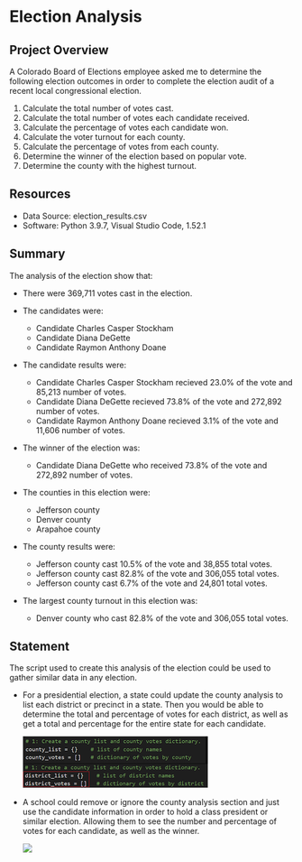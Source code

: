 # Election Analysis

## Project Overview
A Colorado Board of Elections employee asked me to determine the following election outcomes in order to complete the election audit of a recent local congressional election.

1. Calculate the total number of votes cast.
2. Calculate the total number of votes each candidate received.
3. Calculate the percentage of votes each candidate won.
4. Calculate the voter turnout for each county.
5. Calculate the percentage of votes from each county.
6. Determine the winner of the election based on popular vote.
7. Determine the county with the highest turnout.

## Resources
- Data Source: election_results.csv
- Software: Python 3.9.7, Visual Studio Code, 1.52.1

## Summary
The analysis of the election show that:
- There were 369,711 votes cast in the election.
- The candidates were:
    - Candidate Charles Casper Stockham
    - Candidate Diana DeGette
    - Candidate Raymon Anthony Doane
- The candidate results were:
    - Candidate Charles Casper Stockham recieved 23.0% of the vote and 85,213 number of votes.
    - Candidate Diana DeGette recieved 73.8% of the vote and 272,892 number of votes.
    - Candidate Raymon Anthony Doane recieved 3.1% of the vote and 11,606 number of votes.
- The winner of the election was:
    - Candidate Diana DeGette who received 73.8% of the vote and 272,892 number of votes.

- The counties in this election were:
    - Jefferson county
    - Denver county
    - Arapahoe county
- The county results were:
    - Jefferson county cast 10.5% of the vote and 38,855 total votes.
    - Jefferson county cast 82.8% of the vote and 306,055 total votes.
    - Jefferson county cast 6.7% of the vote and 24,801 total votes.
- The largest county turnout in this election was:
    - Denver county who cast 82.8% of the vote and 306,055 total votes.

## Statement
The script used to create this analysis of the election could be used to gather similar data in any election.

* For a presidential election, a state could update the county analysis to list each district or precinct in a state. Then you would be able to determine the total and percentage of votes for each district, as well as get a total and percentage for the entire state for each candidate.

    <img src="https://raw.githubusercontent.com/xJeris/BC-election-analysis/main/resources/presidental.png">

* A school could remove or ignore the county analysis section and just use the candidate information in order to hold a class president or similar election. Allowing them to see the number and percentage of votes for each candidate, as well as the winner.

    <img src="https://raw.githubusercontent.com/xJeris/BC-election-analysis/main/resources/school.png">
